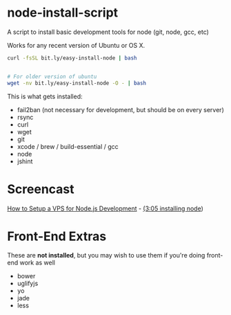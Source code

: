 node-install-script
===================

A script to install basic development tools for node (git, node, gcc, etc)

Works for any recent version of Ubuntu or OS X.

```bash
curl -fsSL bit.ly/easy-install-node | bash


# For older version of ubuntu
wget -nv bit.ly/easy-install-node -O - | bash
```

This is what gets installed:

* fail2ban (not necessary for development, but should be on every server)
* rsync
* curl
* wget
* git
* xcode / brew / build-essential / gcc
* node
* jshint

Screencast
==========

[How to Setup a VPS for Node.js Development](https://www.youtube.com/watch?v=ypjzi1axH2A) - [(3:05 installing node](https://www.youtube.com/watch?v=ypjzi1axH2A#t=185))

Front-End Extras
================

These are **not installed**, but you may wish to use them if you're doing front-end work as well

* bower
* uglifyjs
* yo
* jade
* less
